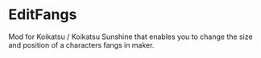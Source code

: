 # EditFangs
Mod for Koikatsu / Koikatsu Sunshine that enables you to change the size and position of a characters fangs in maker.
